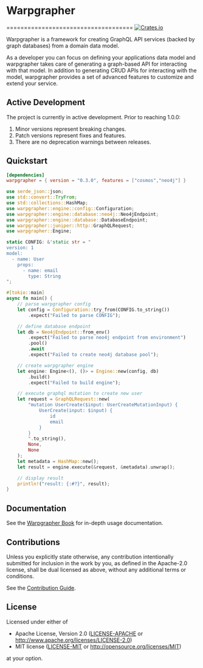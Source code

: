 # Warpgrapher
====================================
[![Crates.io](https://img.shields.io/crates/v/diesel.svg)](https://crates.io/crates/diesel)

Warpgrapher is a framework for creating GraphQL API services (backed by graph databases) from a domain data model. 

As a developer you can focus on defining your applications data model and warpgrapher takes care of generating a graph-based API for interacting with that model. In addition to generating CRUD APIs for interacting with the model, warpgrapher provides a set of advanced features to customize and extend your service. 

## Active Development

The project is currently in active development. Prior to reaching 1.0.0:

1. Minor versions represent breaking changes.
2. Patch versions represent fixes and features.
3. There are no deprecation warnings between releases.

## Quickstart

```toml
[dependencies]
warpgrapher = { version = "0.3.0", features = ["cosmos","neo4j"] }
```

```rust
use serde_json::json;
use std::convert::TryFrom;
use std::collections::HashMap;
use warpgrapher::engine::config::Configuration;
use warpgrapher::engine::database::neo4j::Neo4jEndpoint;
use warpgrapher::engine::database::DatabaseEndpoint;
use warpgrapher::juniper::http::GraphQLRequest;
use warpgrapher::Engine;

static CONFIG: &'static str = "
version: 1
model:
  - name: User
    props:
      - name: email
        type: String
";

#[tokio::main]
async fn main() {
    // parse warpgrapher config
    let config = Configuration::try_from(CONFIG.to_string())
        .expect("Failed to parse CONFIG");

    // define database endpoint
    let db = Neo4jEndpoint::from_env()
        .expect("Failed to parse neo4j endpoint from environment")
        .pool()
        .await
        .expect("Failed to create neo4j database pool");

    // create warpgrapher engine
    let engine: Engine<(), ()> = Engine::new(config, db)
        .build()
        .expect("Failed to build engine");

    // execute graphql mutation to create new user
    let request = GraphQLRequest::new(
        "mutation UserCreate($input: UserCreateMutationInput) {
            UserCreate(input: $input) {
                id
                email
            }
        }
        ".to_string(),
        None,
        None
    );
    let metadata = HashMap::new();
    let result = engine.execute(&request, &metadata).unwrap();

    // display result
    println!("result: {:#?}", result);
}
```

## Documentation

See the [Warpgrapher Book](https://warpforge.github.io/warpgrapher/) for in-depth usage documentation. 

## Contributions

Unless you explicitly state otherwise, any contribution intentionally submitted
for inclusion in the work by you, as defined in the Apache-2.0 license, shall be
dual licensed as above, without any additional terms or conditions.

See the [Contribution Guide](https://warpforge.github.io/warpgrapher/contribution). 

## License

Licensed under either of

 * Apache License, Version 2.0
   ([LICENSE-APACHE](LICENSE-APACHE) or http://www.apache.org/licenses/LICENSE-2.0)
 * MIT license
   ([LICENSE-MIT](LICENSE-MIT) or http://opensource.org/licenses/MIT)

at your option.


